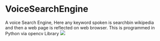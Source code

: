 # VoiceSearchEngine
A voice Search Engine, Here any keyword spoken is searchbin wikipedia and then a web page is reflected on web browser. This is programmed in Python via opencv Library
![](https://github.com/harshal306/VoiceSearchEngine/blob/master/images.png)
